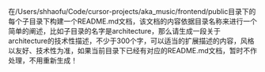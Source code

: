 
在/Users/shhaofu/Code/cursor-projects/aka_music/frontend/public目录下的每个子目录下构建一个README.md文档，该文档的内容依据目录名称来进行一个简单的阐述，比如子目录的名字是architecture，那么请生成一段关于architecture的技术性描述，不少于300个字，可以适当的扩展描述的内容，风格以友好、技术性为准，如果当前目录下已经有对应的README.md文档，暂时不作处理，不用重新生成！

